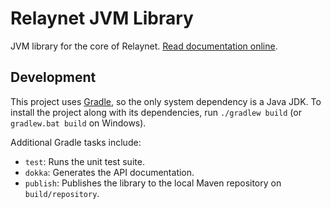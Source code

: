 # Relaynet JVM Library

JVM library for the core of Relaynet. [Read documentation online](https://docs.relaycorp.tech/awala-jvm/).

## Development

This project uses [Gradle](https://gradle.org/), so the only system dependency is a Java JDK. To install the project along with its dependencies, run `./gradlew build` (or `gradlew.bat build` on Windows).

Additional Gradle tasks include:

- `test`: Runs the unit test suite.
- `dokka`: Generates the API documentation.
- `publish`: Publishes the library to the local Maven repository on `build/repository`.
